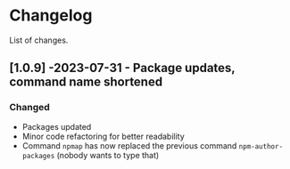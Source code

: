 # Changelog

List of changes.

## [1.0.9] -2023-07-31 - Package updates, command name shortened

### Changed
- Packages updated
- Minor code refactoring for better readability
- Command `npmap` has now replaced the previous command `npm-author-packages` (nobody wants to type that)